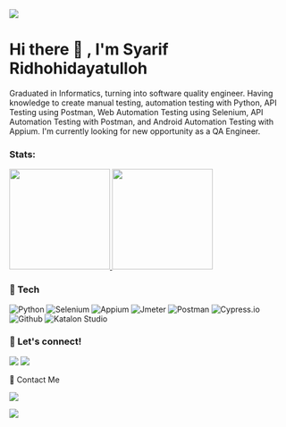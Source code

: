<img src="https://capsule-render.vercel.app/api?type=waving&color=timeGradient&height=150&section=header&text=You%20Found%20Me,%20Awesome!&fontSize=35&fontAlignY=20&desc=...read%20a%20little%20about%20me.&descSize=20&descAlignY=45&animation=twinkling"/>

# Hi there 👋 , I'm Syarif Ridhohidayatulloh
Graduated in Informatics, turning into software quality engineer. Having knowledge to create manual testing, automation testing with Python, API Testing using Postman, Web Automation Testing using Selenium,  API Automation Testing with Postman, and Android Automation Testing with Appium. I'm currently looking for new opportunity as a QA Engineer.  

### Stats:
<p align="left">
<a href="https://github.com/SyarifRH">
  <img height="180em" src="https://github-readme-stats-eight-theta.vercel.app/api?username=syarifRH&show_icons=true&theme=algolia&include_all_commits=true&count_private=true"/>
  <img height="180em" src="https://github-readme-stats-eight-theta.vercel.app/api/top-langs/?username=syarifRH&layout=compact&langs_count=8&theme=algolia"/>
</a>
</p>

### 🔨 Tech
![Python](https://img.shields.io/badge/-python-181717?style=for-the-badge&logo=python)
![Selenium](https://img.shields.io/badge/-selenium-181717?style=for-the-badge&logo=selenium)
![Appium](https://img.shields.io/badge/-appium-181717?style=for-the-badge&logo=appium)
![Jmeter](https://img.shields.io/badge/-jmeter-000000?style=for-the-badge&logo=restassured)
![Postman](https://img.shields.io/badge/-postman-181717?style=for-the-badge&logo=postman)
![Cypress.io](https://img.shields.io/badge/-cypress-181717?style=for-the-badge&logo=cypress)
![Github](https://img.shields.io/badge/GitHub-100000?style=for-the-badge&logo=github&logoColor=white)
![Katalon Studio](https://img.shields.io/badge/Katalon-000000.svg?style=for-the-badge&logo=Katalon-idea&logoColor=white)


### 🤙 Let's connect! 
<p>
    <a href="https://www.linkedin.com/in/syarif-ridhohidayatulloh/" target="blank"><img src="https://img.shields.io/badge/-linkedin-181717?style=for-the-badge&logo=linkedin" /></a>
       <a href="https://www.instagram.com/bangsyarif_/" target="blank"><img src="https://img.shields.io/badge/-instagram-181717?style=for-the-badge&logo=instagram" /></a>
 <p> 
 🤙 Contact Me 
    <p> 
    <a href="mailto: sharif.ridho@gmail.com" target="blank"><img src="https://img.shields.io/badge/-gmail-181717?style=for-the-badge&logo=gmail" /></a>
   <p> 
<img src="https://capsule-render.vercel.app/api?type=waving&color=timeGradient&height=150&section=footer&text=Done?&fontSize=50&fontAlignY=65&desc=Checkout%20some%20of%20my%20projects.%20Get%20in%20touch&descSize=20&descAlignY=88&animation=twinkling"/>
<!---
syarifRH/syarifRH is a ✨ special ✨ repository because its `README.md` (this file) appears on your GitHub profile.
You can click the Preview link to take a look at your changes.
--->
